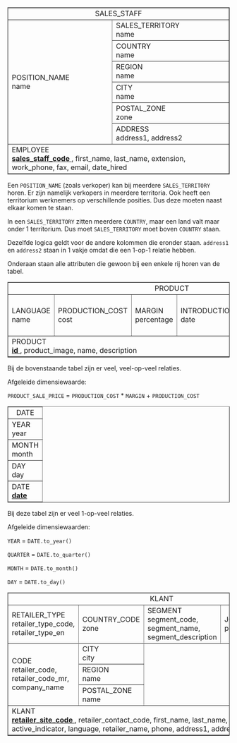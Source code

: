 <table border="1">
    <tr>
        <td colspan="2" align="center">
            SALES_STAFF
        </td>
    </tr>
    <tr>
        <td rowspan="6">
            POSITION_NAME<br>
            name
        </td>
        <td>
            SALES_TERRITORY<br>
            name
        </td>
    </tr>
    <tr>
        <td>
            COUNTRY<br>
            name
        </td>
    </tr>
    <tr>
        <td>
            REGION<br>
            name
        </td>
    </tr>
    <tr>
        <td>
            CITY<br>
            name
        </td>
    </tr>
    <tr>
        <td>
            POSTAL_ZONE<br>
            zone
        </td>
    </tr>
    <tr>
        <td>
            ADDRESS<br>
            address1, address2
        </td>
    </tr>
    <tr>
        <td colspan="2">
            EMPLOYEE<br>
            <strong>
                <u>
                    sales_staff_code
                </u>
            </strong>, first_name, last_name, extension, work_phone, fax, email, date_hired
        </td>
    </tr>
</table>

Een `POSITION_NAME` (zoals verkoper) kan bij meerdere `SALES_TERRITORY` horen. Er zijn namelijk verkopers in meerdere territoria. Ook heeft een territorium werknemers op verschillende posities. Dus deze moeten naast elkaar komen te staan.

In een `SALES_TERRITORY` zitten meerdere `COUNTRY`, maar een land valt maar onder 1 territorium. Dus moet `SALES_TERRITORY` moet boven `COUNTRY` staan.

Dezelfde logica geldt voor de andere kolommen die eronder staan. `address1` en `address2` staan in 1 vakje omdat die een 1-op-1 relatie hebben.

Onderaan staan alle attributen die gewoon bij een enkele rij horen van de tabel.

<table border="1">
    <tr>
        <td colspan="5" align="center">
            PRODUCT
        </td>
    </tr>
    <tr>
        <td rowspan="2">
            LANGUAGE<br>
            name
        </td>
        <td rowspan="2">
            PRODUCTION_COST<br>
            cost
        </td>
        <td rowspan="2">
            MARGIN<br>
            percentage
        </td>
        <td rowspan="2">
            INTRODUCTION_DATE<br>
            date
        </td>
        <td>
            PRODUCT_LINE<br>
            code, name
        </td>
    </tr>
    <tr>
        <td style="border-left: 1px solid black;">
            PRODUCT_TYPE_EN<br>
            name
        </td>
    </tr>
    <tr>
        <td colspan="5">
            PRODUCT<br>
            <strong>
                <u>
                    id
                </u>
            </strong>, product_image, name, description
        </td>
    </tr>
</table>

Bij de bovenstaande tabel zijn er veel, veel-op-veel relaties.

Afgeleide dimensiewaarde:

`PRODUCT_SALE_PRICE` = `PRODUCTION_COST` * `MARGIN` + `PRODUCTION_COST`

<table border="1">
    <tr>
        <td align="center">
            DATE
        </td>
    </tr>
    <tr>
        <td>
            YEAR<br>
            year
        </td>
    </tr>
    <tr>
        <td>
            MONTH<br>
            month
        </td>
    </tr>
    <tr>
        <td>
            DAY<br>
            day
        </td>
    </tr>
    <tr>
        <td>
            DATE<br>
            <strong>
                <u>
                    date
                </u>
            </strong>
        </td>
    </tr>
</table>

Bij deze tabel zijn er veel 1-op-veel relaties.

Afgeleide dimensiewaarden:

`YEAR` = `DATE.to_year()`

`QUARTER` = `DATE.to_quarter()`

`MONTH` = `DATE.to_month()`

`DAY` = `DATE.to_day()`

<table border="1">
    <tr>
        <td colspan="5" align="center">
            KLANT
        </td>
    </tr>
    <tr>
        <td>
            RETAILER_TYPE<br>
            retailer_type_code, retailer_type_en
        </td>
        <td>
            COUNTRY_CODE<br>
            zone
        </td>
        <td>
            SEGMENT<br>
            segment_code, segment_name, segment_description
        </td>
        <td>
            JOB_POSITION<br>
            position
        </td>
        <td>
            GENDER<br>
            gender
        </td>
    </tr>
    <tr>
        <td rowspan="4">
            CODE<br>
            retailer_code, retailer_code_mr, company_name
        </td>
    </tr>
    <tr>
        <td>
            CITY<br>
            city
        </td>
    </tr>
    <tr>
        <td>
            REGION<br>
            name
        </td>
    </tr>
    <tr>
        <td>
            POSTAL_ZONE<br>
            name
        </td>
    </tr>
    <tr>
        <td colspan="5">
            KLANT<br>
            <strong>
                <u>
                    retailer_site_code
                </u>
            </strong>, retailer_contact_code, first_name, last_name, extension, fax, e_mail, active_indicator, language, retailer_name, phone, address1, address2
        </td>
    </tr>
</table>
